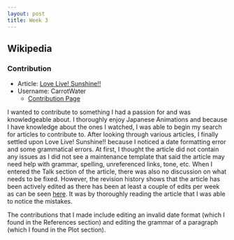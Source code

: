 ```yaml
--- 
layout: post
title: Week 3
---
```


## Wikipedia

### Contribution
* Article: [Love Live! Sunshine!!](https://en.wikipedia.org/wiki/Love_Live!_Sunshine!!)
* Username: CarrotWater
  * [Contribution Page](https://en.wikipedia.org/wiki/Special:Contributions/CarrotWater)

I wanted to contribute to something I had a passion for and was knowledgeable about. I thoroughly enjoy Japanese Animations and because I have knowledge about the ones I watched, I was able to begin my search for articles to contribute to. After looking through various articles, I finally settled upon Love Live! Sunshine!! because I noticed a date formatting error and some grammatical errors. At first, I thought the article did not contain any issues as I did not see a maintenance template that said the article may need help with grammar, spelling, unreferenced links, tone, etc. When I entered the Talk section of the article, there was also no discussion on what needs to be fixed. However, the revision history shows that the article has been actively edited as there has been at least a couple of edits per week as can be seen [here](https://en.wikipedia.org/w/index.php?title=Love_Live!_Sunshine!!&action=history). It was by thoroughly reading the article that I was able to notice the mistakes.  

The contributions that I made include editing an invalid date format (which I found in the References section) and editing the grammar of a paragraph (which I found in the Plot section). 
